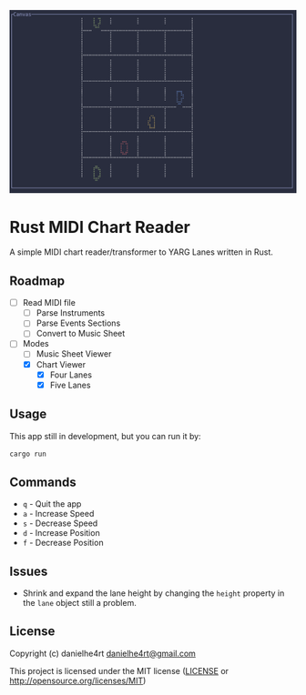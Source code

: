 ![preview](.github/images/preview.png)

# Rust MIDI Chart Reader 

A simple MIDI chart reader/transformer to YARG Lanes written in Rust.

## Roadmap 

- [ ] Read MIDI file
  - [ ] Parse Instruments
  - [ ] Parse Events Sections
  - [ ] Convert to Music Sheet
- [ ] Modes
  - [ ] Music Sheet Viewer
  - [x] Chart Viewer
    - [x] Four Lanes
    - [x] Five Lanes

## Usage

This app still in development, but you can run it by:
```bash
cargo run
```

## Commands 

- `q` - Quit the app
- `a` - Increase Speed
- `s` - Decrease Speed
- `d` - Increase Position
- `f` - Decrease Position

## Issues

* Shrink and expand the lane height by changing the `height` property in the `lane` object still a problem.

## License

Copyright (c) danielhe4rt <danielhe4rt@gmail.com>

This project is licensed under the MIT license ([LICENSE] or <http://opensource.org/licenses/MIT>)

[LICENSE]: ./LICENSE
